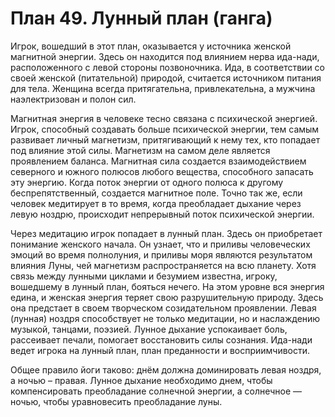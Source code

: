 # План 49. Лунный план (ганга)

Игрок, вошедший в этот план, оказывается у источника женской магнитной энергии. Здесь он находится под влиянием нерва ида-нади, расположенного с левой стороны позвоночника. Ида, в соответствии со своей женской (питательной) природой, считается источником питания для тела. Женщина всегда притягательна, привлекательна, а мужчина наэлектризован и полон сил.

Магнитная энергия в человеке тесно связана с психической энергией. Игрок, способный создавать больше психической энергии, тем самым развивает личный магнетизм, притягивающий к нему тех, кто попадает под влияние этой силы. Магнетизм на самом деле является проявлением баланса. Магнитная сила создается взаимодействием северного и южного полюсов любого вещества, способного запасать эту энергию. Когда поток энергии от одного полюса к другому беспрепятственный, создается магнитное поле. Точно так же, если человек медитирует в то время, когда преобладает дыхание через левую ноздрю, происходит непрерывный поток психической энергии.

Через медитацию игрок попадает в лунный план. Здесь он приобретает понимание женского начала. Он узнает, что и приливы человеческих эмоций во время полнолуния, и приливы моря являются результатом влияния Луны, чей магнетизм распространяется на всю планету. Хотя связь между лунными циклами и безумием известна, игроку, вошедшему в лунный план, бояться нечего. На этом уровне вся энергия едина, и женская энергия теряет свою разрушительную природу. Здесь она предстает в своем творческом созидательном проявлении. Левая (лунная) ноздря способствует не только медитации, но и наслаждению музыкой, танцами, поэзией. Лунное дыхание успокаивает боль, рассеивает печали, помогает восстановить силы сознания. Ида-нади ведет игрока на лунный план, план преданности и восприимчивости.

Общее правило йоги таково: днём должна доминировать левая ноздря, а ночью – правая. Лунное дыхание необходимо днем, чтобы компенсировать преобладание солнечной энергии, а солнечное — ночью, чтобы уравновесить преобладание луны.
